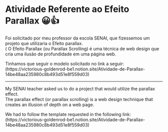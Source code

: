 # Atividade Referente ao Efeito Parallax 😀👍
<p>Foi solicitado por meu professor da escola SENAI, que fizessemos um projeto que utilizaria o Efeito parallax.<br> 
  ( O Efeito Parallax (ou Parallax Scrolling) é uma técnica de web design que cria uma ilusão de profundidade em uma página web. </p>
<p>Tinhamos que seguir o modelo solicitado no link a seguir:<br>(https://victorious-goldenrod-be1.notion.site/Atividade-de-Parallax-14be48aa235980c8b493d51e8f559d03)</p>
<hr>
<p>My SENAI teacher asked us to do a project that would utilize the parallax effect.<br>
  The parallax effect (or parallax scrolling) is a web design technique that creates an illusion of depth on a web page.</p>
<p>We had to follow the template requested in the following link:<br>
(https://victorious-goldenrod-be1.notion.site/Atividade-de-Parallax-14be48aa235980c8b493d51e8f559d03)</p>
